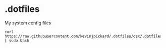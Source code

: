 # .dotfiles
My system config files

```
curl https://raw.githubusercontent.com/kevinjpickard/.dotfiles/osx/.dotfiles/bootstrap.sh | sudo bash
```
